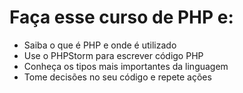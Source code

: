 # Faça esse curso de PHP e:
* Saiba o que é PHP e onde é utilizado
* Use o PHPStorm para escrever código PHP
* Conheça os tipos mais importantes da linguagem
* Tome decisões no seu código e repete ações
